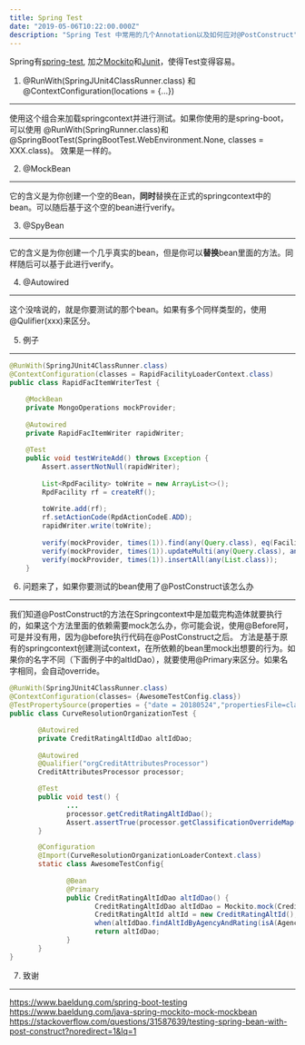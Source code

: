 ```yaml
---
title: Spring Test
date: "2019-05-06T10:22:00.000Z"
description: "Spring Test 中常用的几个Annotation以及如何应对@PostConstruct"
---
```


Spring有[spring-test](https://docs.spring.io/spring/docs/current/spring-framework-reference/testing.html), 加之[Mockito](https://site.mockito.org/)和[Junit](https://junit.org/junit4/)，使得Test变得容易。

1. @RunWith(SpringJUnit4ClassRunner.class) 和 @ContextConfiguration(locations = {...})
------------
使用这个组合来加载springcontext并进行测试。如果你使用的是spring-boot，可以使用 @RunWith(SpringRunner.class)和@SpringBootTest(SpringBootTest.WebEnvironment.None, classes = XXX.class)。 效果是一样的。

2. @MockBean
------------
它的含义是为你创建一个空的Bean，**同时**替换在正式的springcontext中的bean。可以随后基于这个空的bean进行verify。

3. @SpyBean
----------
它的含义是为你创建一个几乎真实的bean，但是你可以**替换**bean里面的方法。同样随后可以基于此进行verify。

4. @Autowired
----------
这个没啥说的，就是你要测试的那个bean。如果有多个同样类型的，使用@Qulifier(xxx)来区分。

5. 例子
--------
```java
@RunWith(SpringJUnit4ClassRunner.class)
@ContextConfiguration(classes = RapidFacilityLoaderContext.class)
public class RapidFacItemWriterTest {

	@MockBean
	private MongoOperations mockProvider;
	
	@Autowired
	private RapidFacItemWriter rapidWriter;
	
	@Test
	public void testWriteAdd() throws Exception {
		Assert.assertNotNull(rapidWriter);
		
		List<RpdFacility> toWrite = new ArrayList<>();
		RpdFacility rf = createRf();
		
		toWrite.add(rf);
		rf.setActionCode(RpdActionCodeE.ADD);
		rapidWriter.write(toWrite);
		
		verify(mockProvider, times(1)).find(any(Query.class), eq(Facility.class));
		verify(mockProvider, times(1)).updateMulti(any(Query.class), any(Update.class), eq(Facility.class));
		verify(mockProvider, times(1)).insertAll(any(List.class));
	}
```

6. 问题来了，如果你要测试的bean使用了@PostConstruct该怎么办
------------------
我们知道@PostConstruct的方法在Springcontext中是加载完构造体就要执行的，如果这个方法里面的依赖需要mock怎么办，你可能会说，使用@Before阿，可是并没有用，因为@before执行代码在@PostConstruct之后。 方法是基于原有的springcontext创建测试context，在所依赖的bean里mock出想要的行为。如果你的名字不同（下面例子中的altIdDao），就要使用@Primary来区分。如果名字相同，会自动override。

```java
@RunWith(SpringJUnit4ClassRunner.class)
@ContextConfiguration(classes= {AwesomeTestConfig.class})
@TestPropertySource(properties = {"date = 20180524","propertiesFile=classpath:xxx.properties","./data/input/cds=.","CVA_HOME=.","fileName=emptyfile"})
public class CurveResolutionOrganizationTest {

       @Autowired
       private CreditRatingAltIdDao altIdDao;
       
       @Autowired
       @Qualifier("orgCreditAttributesProcessor")
       CreditAttributesProcessor processor;

       @Test
       public void test() {
              ...
              processor.getCreditRatingAltIdDao();
              Assert.assertTrue(processor.getClassificationOverrideMap()==map);
       }

       @Configuration
       @Import(CurveResolutionOrganizationLoaderContext.class)
       static class AwesomeTestConfig{
              
              @Bean
              @Primary
              public CreditRatingAltIdDao altIdDao() {
                     CreditRatingAltIdDao altIdDao = Mockito.mock(CreditRatingAltIdDao.class);
                     CreditRatingAltId altId = new CreditRatingAltId();
                     when(altIdDao.findAltIdByAgencyAndRating(isA(AgencyE.class), anyString())).thenReturn(altId);
                     return altIdDao;
              }
       }
}

```

7. 致谢
--------
https://www.baeldung.com/spring-boot-testing
https://www.baeldung.com/java-spring-mockito-mock-mockbean
https://stackoverflow.com/questions/31587639/testing-spring-bean-with-post-construct?noredirect=1&lq=1
